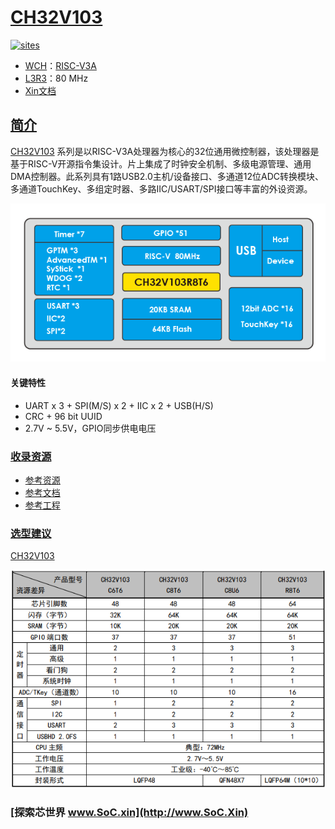 ﻿# [CH32V103](https://github.com/SoCXin/CH32V103)

[![sites](http://182.61.61.133/link/resources/SoC.png)](http://www.SoC.Xin)

* [WCH](http://www.wch.cn/)：[RISC-V3A](https://github.com/SoCXin/RISC-V)
* [L3R3](https://github.com/SoCXin/Level)：80 MHz
* [Xin文档](https://docs.soc.xin/CH32V103)

## [简介](https://github.com/SoCXin/CH32V103/wiki)

[CH32V103](https://github.com/SoCXin/CH32V103) 系列是以RISC-V3A处理器为核心的32位通用微控制器，该处理器是基于RISC-V开源指令集设计。片上集成了时钟安全机制、多级电源管理、通用DMA控制器。此系列具有1路USB2.0主机/设备接口、多通道12位ADC转换模块、多通道TouchKey、多组定时器、多路IIC/USART/SPI接口等丰富的外设资源。

[![sites](docs/CH32V103.png)](http://www.wch.cn/products/CH32V103.html?)

#### 关键特性

* UART x 3 + SPI(M/S) x 2 + IIC x 2 + USB(H/S)
* CRC + 96 bit UUID
* 2.7V ~ 5.5V，GPIO同步供电电压

### [收录资源](https://github.com/SoCXin/CH32V103)

* [参考资源](src/)
* [参考文档](docs/)
* [参考工程](project/)


### [选型建议](https://github.com/SoCXin)

[CH32V103](https://github.com/SoCXin/CH32V103)

[![sites](docs/diff.png)](http://www.wch.cn/products/CH32V103.html)

### [探索芯世界 www.SoC.xin](http://www.SoC.Xin)
